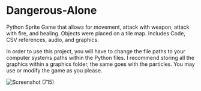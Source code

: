 # Dangerous-Alone
Python Sprite Game that allows for movement, attack with weapon, attack with fire, and healing. Objects were placed on a tile map. Includes Code, CSV references, audio, and graphics. 


In order to use this project, you will have to change the file paths to your computer systems paths within the Python files. 
I recommend storing all the graphics within a graphics folder, the same goes with the particles. 
You may use or modify the game as you please.


![Screenshot (715)](https://github.com/faithsCodingShowcases/Dangerous-Alone/assets/145231267/2251a4a4-ebec-46f8-836f-9462887478c5)
